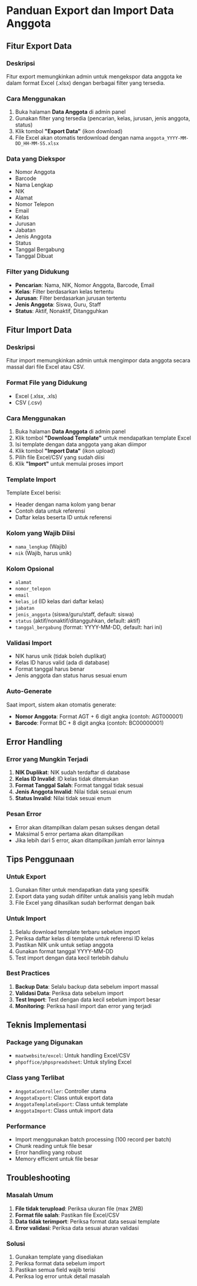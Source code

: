 # Panduan Export dan Import Data Anggota

## Fitur Export Data

### Deskripsi
Fitur export memungkinkan admin untuk mengekspor data anggota ke dalam format Excel (.xlsx) dengan berbagai filter yang tersedia.

### Cara Menggunakan
1. Buka halaman **Data Anggota** di admin panel
2. Gunakan filter yang tersedia (pencarian, kelas, jurusan, jenis anggota, status)
3. Klik tombol **"Export Data"** (ikon download)
4. File Excel akan otomatis terdownload dengan nama `anggota_YYYY-MM-DD_HH-MM-SS.xlsx`

### Data yang Diekspor
- Nomor Anggota
- Barcode
- Nama Lengkap
- NIK
- Alamat
- Nomor Telepon
- Email
- Kelas
- Jurusan
- Jabatan
- Jenis Anggota
- Status
- Tanggal Bergabung
- Tanggal Dibuat

### Filter yang Didukung
- **Pencarian**: Nama, NIK, Nomor Anggota, Barcode, Email
- **Kelas**: Filter berdasarkan kelas tertentu
- **Jurusan**: Filter berdasarkan jurusan tertentu
- **Jenis Anggota**: Siswa, Guru, Staff
- **Status**: Aktif, Nonaktif, Ditangguhkan

## Fitur Import Data

### Deskripsi
Fitur import memungkinkan admin untuk mengimpor data anggota secara massal dari file Excel atau CSV.

### Format File yang Didukung
- Excel (.xlsx, .xls)
- CSV (.csv)

### Cara Menggunakan
1. Buka halaman **Data Anggota** di admin panel
2. Klik tombol **"Download Template"** untuk mendapatkan template Excel
3. Isi template dengan data anggota yang akan diimpor
4. Klik tombol **"Import Data"** (ikon upload)
5. Pilih file Excel/CSV yang sudah diisi
6. Klik **"Import"** untuk memulai proses import

### Template Import
Template Excel berisi:
- Header dengan nama kolom yang benar
- Contoh data untuk referensi
- Daftar kelas beserta ID untuk referensi

### Kolom yang Wajib Diisi
- `nama_lengkap` (Wajib)
- `nik` (Wajib, harus unik)

### Kolom Opsional
- `alamat`
- `nomor_telepon`
- `email`
- `kelas_id` (ID kelas dari daftar kelas)
- `jabatan`
- `jenis_anggota` (siswa/guru/staff, default: siswa)
- `status` (aktif/nonaktif/ditangguhkan, default: aktif)
- `tanggal_bergabung` (format: YYYY-MM-DD, default: hari ini)

### Validasi Import
- NIK harus unik (tidak boleh duplikat)
- Kelas ID harus valid (ada di database)
- Format tanggal harus benar
- Jenis anggota dan status harus sesuai enum

### Auto-Generate
Saat import, sistem akan otomatis generate:
- **Nomor Anggota**: Format AGT + 6 digit angka (contoh: AGT000001)
- **Barcode**: Format BC + 8 digit angka (contoh: BC00000001)

## Error Handling

### Error yang Mungkin Terjadi
1. **NIK Duplikat**: NIK sudah terdaftar di database
2. **Kelas ID Invalid**: ID kelas tidak ditemukan
3. **Format Tanggal Salah**: Format tanggal tidak sesuai
4. **Jenis Anggota Invalid**: Nilai tidak sesuai enum
5. **Status Invalid**: Nilai tidak sesuai enum

### Pesan Error
- Error akan ditampilkan dalam pesan sukses dengan detail
- Maksimal 5 error pertama akan ditampilkan
- Jika lebih dari 5 error, akan ditampilkan jumlah error lainnya

## Tips Penggunaan

### Untuk Export
1. Gunakan filter untuk mendapatkan data yang spesifik
2. Export data yang sudah difilter untuk analisis yang lebih mudah
3. File Excel yang dihasilkan sudah berformat dengan baik

### Untuk Import
1. Selalu download template terbaru sebelum import
2. Periksa daftar kelas di template untuk referensi ID kelas
3. Pastikan NIK unik untuk setiap anggota
4. Gunakan format tanggal YYYY-MM-DD
5. Test import dengan data kecil terlebih dahulu

### Best Practices
1. **Backup Data**: Selalu backup data sebelum import massal
2. **Validasi Data**: Periksa data sebelum import
3. **Test Import**: Test dengan data kecil sebelum import besar
4. **Monitoring**: Periksa hasil import dan error yang terjadi

## Teknis Implementasi

### Package yang Digunakan
- `maatwebsite/excel`: Untuk handling Excel/CSV
- `phpoffice/phpspreadsheet`: Untuk styling Excel

### Class yang Terlibat
- `AnggotaController`: Controller utama
- `AnggotaExport`: Class untuk export data
- `AnggotaTemplateExport`: Class untuk template
- `AnggotaImport`: Class untuk import data

### Performance
- Import menggunakan batch processing (100 record per batch)
- Chunk reading untuk file besar
- Error handling yang robust
- Memory efficient untuk file besar

## Troubleshooting

### Masalah Umum
1. **File tidak terupload**: Periksa ukuran file (max 2MB)
2. **Format file salah**: Pastikan file Excel/CSV
3. **Data tidak terimport**: Periksa format data sesuai template
4. **Error validasi**: Periksa data sesuai aturan validasi

### Solusi
1. Gunakan template yang disediakan
2. Periksa format data sebelum import
3. Pastikan semua field wajib terisi
4. Periksa log error untuk detail masalah 